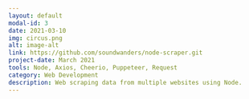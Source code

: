 ```yaml
---
layout: default
modal-id: 3
date: 2021-03-10
img: circus.png
alt: image-alt
link: https://github.com/soundwanders/node-scraper.git
project-date: March 2021
tools: Node, Axios, Cheerio, Puppeteer, Request
category: Web Development
description: Web scraping data from multiple websites using Node.
---
```

